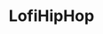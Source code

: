 ---
title: LofiHipHop
crosslinks:
- youtubot
- makinghiphop
- Drumkits
- Vaporwave
- hiphopheads
- john_yukis_bots
- listentothis
- IsolatedVocals
- portlandmusic
- lofi
- Ooer
- edmproduction
- place
- Art
- OCPoetry
- LofiEdits
- OutOfTheLoop
- MassdropBot
- midwesthiphop
- SP404
---